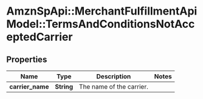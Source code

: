 # AmznSpApi::MerchantFulfillmentApiModel::TermsAndConditionsNotAcceptedCarrier

## Properties
Name | Type | Description | Notes
------------ | ------------- | ------------- | -------------
**carrier_name** | **String** | The name of the carrier. | 

